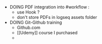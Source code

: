 - DOING PDF integration into #workflow :
	- use Hook ?
	- don't store PDFs in logseq assets folder
- DOING Git-Github training
	- Github.com
	- [[Udemy]] course I purchased
	-
